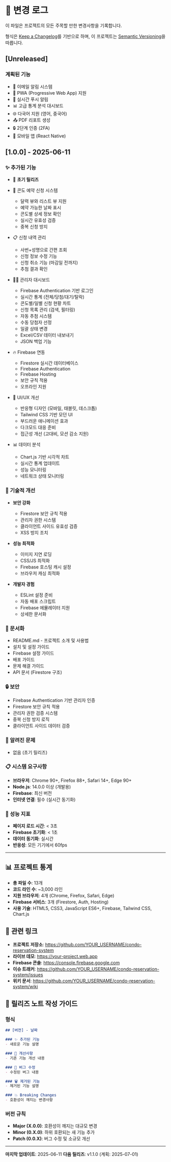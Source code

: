 # 📝 변경 로그

이 파일은 프로젝트의 모든 주목할 만한 변경사항을 기록합니다.

형식은 [Keep a Changelog](https://keepachangelog.com/ko/1.0.0/)를 기반으로 하며,
이 프로젝트는 [Semantic Versioning](https://semver.org/lang/ko/)을 따릅니다.

## [Unreleased]

### 계획된 기능
- 📧 이메일 알림 시스템
- 📱 PWA (Progressive Web App) 지원
- 🔔 실시간 푸시 알림
- 📊 고급 통계 분석 대시보드
- 🌐 다국어 지원 (영어, 중국어)
- 📤 PDF 리포트 생성
- 🔒 2단계 인증 (2FA)
- 📱 모바일 앱 (React Native)

## [1.0.0] - 2025-06-11

### ✨ 추가된 기능
- 🎉 **초기 릴리즈**
- 🏨 콘도 예약 신청 시스템
  - 달력 뷰와 리스트 뷰 지원
  - 예약 가능한 날짜 표시
  - 콘도별 상세 정보 확인
  - 실시간 유효성 검증
  - 중복 신청 방지

- 📋 신청 내역 관리
  - 사번+성명으로 간편 조회
  - 신청 정보 수정 기능
  - 신청 취소 기능 (마감일 전까지)
  - 추첨 결과 확인

- 👨‍💼 관리자 대시보드
  - Firebase Authentication 기반 로그인
  - 실시간 통계 (전체/당첨/대기/탈락)
  - 콘도별/일별 신청 현황 차트
  - 신청 목록 관리 (검색, 필터링)
  - 자동 추첨 시스템
  - 수동 당첨자 선정
  - 일괄 상태 변경
  - Excel/CSV 데이터 내보내기
  - JSON 백업 기능

- 🔥 Firebase 연동
  - Firestore 실시간 데이터베이스
  - Firebase Authentication
  - Firebase Hosting
  - 보안 규칙 적용
  - 오프라인 지원

- 🎨 UI/UX 개선
  - 반응형 디자인 (모바일, 태블릿, 데스크톱)
  - Tailwind CSS 기반 모던 UI
  - 부드러운 애니메이션 효과
  - 다크모드 대응 준비
  - 접근성 개선 (고대비, 모션 감소 지원)

- 📊 데이터 분석
  - Chart.js 기반 시각적 차트
  - 실시간 통계 업데이트
  - 성능 모니터링
  - 네트워크 상태 모니터링

### 🔧 기술적 개선
- **보안 강화**
  - Firestore 보안 규칙 적용
  - 관리자 권한 시스템
  - 클라이언트 사이드 유효성 검증
  - XSS 방지 조치

- **성능 최적화**
  - 이미지 지연 로딩
  - CSS/JS 최적화
  - Firebase 호스팅 캐시 설정
  - 브라우저 캐싱 최적화

- **개발자 경험**
  - ESLint 설정 준비
  - 자동 배포 스크립트
  - Firebase 에뮬레이터 지원
  - 상세한 문서화

### 📄 문서화
- README.md - 프로젝트 소개 및 사용법
- 설치 및 설정 가이드
- Firebase 설정 가이드
- 배포 가이드
- 문제 해결 가이드
- API 문서 (Firestore 구조)

### 🔒 보안
- Firebase Authentication 기반 관리자 인증
- Firestore 보안 규칙 적용
- 관리자 권한 검증 시스템
- 중복 신청 방지 로직
- 클라이언트 사이드 데이터 검증

### 🐛 알려진 문제
- 없음 (초기 릴리즈)

### 📋 시스템 요구사항
- **브라우저**: Chrome 90+, Firefox 88+, Safari 14+, Edge 90+
- **Node.js**: 14.0.0 이상 (개발용)
- **Firebase**: 최신 버전
- **인터넷 연결**: 필수 (실시간 동기화)

### 🎯 성능 지표
- **페이지 로드 시간**: < 3초
- **Firebase 초기화**: < 1초
- **데이터 동기화**: 실시간
- **반응성**: 모든 기기에서 60fps

---

## 📊 프로젝트 통계

- **총 파일 수**: 13개
- **코드 라인 수**: ~3,000 라인
- **지원 브라우저**: 4개 (Chrome, Firefox, Safari, Edge)
- **Firebase 서비스**: 3개 (Firestore, Auth, Hosting)
- **사용 기술**: HTML5, CSS3, JavaScript ES6+, Firebase, Tailwind CSS, Chart.js

## 🔗 관련 링크

- **프로젝트 저장소**: https://github.com/YOUR_USERNAME/condo-reservation-system
- **라이브 데모**: https://your-project.web.app
- **Firebase 콘솔**: https://console.firebase.google.com
- **이슈 트래커**: https://github.com/YOUR_USERNAME/condo-reservation-system/issues
- **위키 문서**: https://github.com/YOUR_USERNAME/condo-reservation-system/wiki

## 📝 릴리즈 노트 작성 가이드

### 형식
```markdown
## [버전] - 날짜

### ✨ 추가된 기능
- 새로운 기능 설명

### 🔧 개선사항
- 기존 기능 개선 내용

### 🐛 버그 수정
- 수정된 버그 내용

### 🗑️ 제거된 기능
- 제거된 기능 설명

### 💥 Breaking Changes
- 호환성이 깨지는 변경사항
```

### 버전 규칙
- **Major (X.0.0)**: 호환성이 깨지는 대규모 변경
- **Minor (0.X.0)**: 하위 호환되는 새 기능 추가
- **Patch (0.0.X)**: 버그 수정 및 소규모 개선

---

**마지막 업데이트**: 2025-06-11
**다음 릴리즈**: v1.1.0 (계획: 2025-07-01)